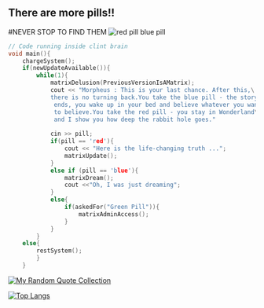 ## There are more pills!!
#NEVER STOP TO FIND THEM
![red pill blue pill](https://upload.wikimedia.org/wikipedia/commons/5/52/Red_and_blue_pill.jpg)


```c++
// Code running inside clint brain
void main(){
	chargeSystem();
	if(newUpdateAvailable()){
		while(1){
			matrixDelusion(PreviousVersionIsAMatrix);
			cout << "Morpheus : This is your last chance. After this,\
			there is no turning back.You take the blue pill - the story\
			 ends, you wake up in your bed and believe whatever you want\
			 to believe.You take the red pill - you stay in Wonderland\
			 and I show you how deep the rabbit hole goes."
			
			cin >> pill; 
			if(pill == 'red'){
				cout << "Here is the life-changing truth ...";
				matrixUpdate();
			}
			else if (pill == 'blue'){
				matrixDream();
				cout <<"Oh, I was just dreaming";
			}
			else{
				if(askedFor("Green Pill")){
					matrixAdminAccess();
				}
			}
		}
	else{
		restSystem();
		}
	}
```
[![My Random Quote Collection](https://img.shields.io/static/v1?label=Check_My&message=Quote_Collection&color=%3Cblueviolet%3E)](https://asicoltd.github.io/asicoltd/quotes) 

[![Top Langs](https://github-readme-stats.vercel.app/api/top-langs/?username=asicoltd)](https://github.com/anuraghazra/github-readme-stats)

